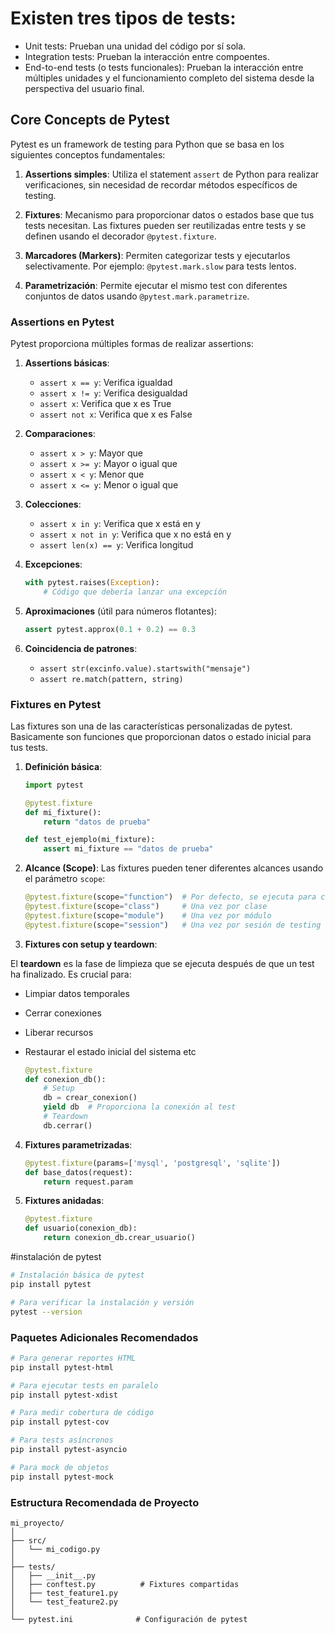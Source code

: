 # Existen tres tipos de tests:

- Unit tests: Prueban una unidad del código por sí sola.
- Integration tests: Prueban la interacción entre compoentes.
- End-to-end tests (o tests funcionales): Prueban la interacción entre múltiples unidades y el funcionamiento completo del sistema desde la perspectiva del usuario final.

## Core Concepts de Pytest

Pytest es un framework de testing para Python que se basa en los siguientes conceptos fundamentales:

1. **Assertions simples**: Utiliza el statement `assert` de Python para realizar verificaciones, sin necesidad de recordar métodos específicos de testing.

2. **Fixtures**: Mecanismo para proporcionar datos o estados base que tus tests necesitan. Las fixtures pueden ser reutilizadas entre tests y se definen usando el decorador `@pytest.fixture`.

3. **Marcadores (Markers)**: Permiten categorizar tests y ejecutarlos selectivamente. Por ejemplo: `@pytest.mark.slow` para tests lentos.

4. **Parametrización**: Permite ejecutar el mismo test con diferentes conjuntos de datos usando `@pytest.mark.parametrize`.



### Assertions en Pytest

Pytest proporciona múltiples formas de realizar assertions:

1. **Assertions básicas**:
   - `assert x == y`: Verifica igualdad
   - `assert x != y`: Verifica desigualdad
   - `assert x`: Verifica que x es True
   - `assert not x`: Verifica que x es False

2. **Comparaciones**:
   - `assert x > y`: Mayor que
   - `assert x >= y`: Mayor o igual que
   - `assert x < y`: Menor que
   - `assert x <= y`: Menor o igual que

3. **Colecciones**:
   - `assert x in y`: Verifica que x está en y
   - `assert x not in y`: Verifica que x no está en y
   - `assert len(x) == y`: Verifica longitud

4. **Excepciones**:
   ```python
   with pytest.raises(Exception):
       # Código que debería lanzar una excepción
   ```

5. **Aproximaciones** (útil para números flotantes):
   ```python
   assert pytest.approx(0.1 + 0.2) == 0.3
   ```

6. **Coincidencia de patrones**:
   - `assert str(excinfo.value).startswith("mensaje")`
   - `assert re.match(pattern, string)`



### Fixtures en Pytest

Las fixtures son una de las características personalizadas de pytest. Basicamente son funciones que proporcionan datos o estado inicial para tus tests.



1. **Definición básica**:
   ```python
   import pytest

   @pytest.fixture
   def mi_fixture():
       return "datos de prueba"

   def test_ejemplo(mi_fixture):
       assert mi_fixture == "datos de prueba"
   ```

2. **Alcance (Scope)**:
   Las fixtures pueden tener diferentes alcances usando el parámetro `scope`:
   ```python
   @pytest.fixture(scope="function")  # Por defecto, se ejecuta para cada test
   @pytest.fixture(scope="class")     # Una vez por clase
   @pytest.fixture(scope="module")    # Una vez por módulo
   @pytest.fixture(scope="session")   # Una vez por sesión de testing
   ```

3. **Fixtures con setup y teardown**:

El **teardown** es la fase de limpieza que se ejecuta después de que un test ha finalizado. Es crucial para:
- Limpiar datos temporales
- Cerrar conexiones
- Liberar recursos
- Restaurar el estado inicial del sistema etc

   ```python
   @pytest.fixture
   def conexion_db():
       # Setup
       db = crear_conexion()
       yield db  # Proporciona la conexión al test
       # Teardown
       db.cerrar()
   ```

4. **Fixtures parametrizadas**:
   ```python
   @pytest.fixture(params=['mysql', 'postgresql', 'sqlite'])
   def base_datos(request):
       return request.param
   ```

5. **Fixtures anidadas**:
   ```python
   @pytest.fixture
   def usuario(conexion_db):
       return conexion_db.crear_usuario()
   ```
#instalación de pytest

```bash
# Instalación básica de pytest
pip install pytest

# Para verificar la instalación y versión
pytest --version
```

### Paquetes Adicionales Recomendados
```bash
# Para generar reportes HTML
pip install pytest-html

# Para ejecutar tests en paralelo
pip install pytest-xdist

# Para medir cobertura de código
pip install pytest-cov

# Para tests asíncronos
pip install pytest-asyncio

# Para mock de objetos
pip install pytest-mock
```

### Estructura Recomendada de Proyecto
```
mi_proyecto/
│
├── src/
│   └── mi_codigo.py
│
├── tests/
│   ├── __init__.py
│   ├── conftest.py          # Fixtures compartidas
│   ├── test_feature1.py
│   └── test_feature2.py
│
└── pytest.ini              # Configuración de pytest
```
